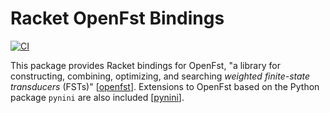 Racket OpenFst Bindings
==============
[![CI](https://github.com/AlexMaclean/racket-openfst/actions/workflows/ci.yml/badge.svg)](https://github.com/AlexMaclean/racket-openfst/actions/workflows/ci.yml)

This package provides Racket bindings for OpenFst, "a library for constructing, combining,
optimizing, and searching _weighted finite-state transducers_ (FSTs)" \[[openfst](https://www.openfst.org)].
Extensions to OpenFst based on the Python package `pynini` are also included \[[pynini](https://pypi.org/project/pynini/)].

